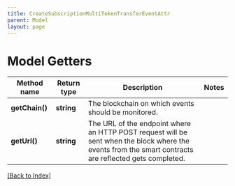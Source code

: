 ```yaml
---
title: CreateSubscriptionMultiTokenTransferEventAttr
parent: Model
layout: page
---
```


# Model Getters

Method name | Return type | Description | Notes
------------ | ------------- | ------------- | -------------
**getChain()** | **string** | The blockchain on which events should be monitored. |
**getUrl()** | **string** | The URL of the endpoint where an HTTP POST request will be sent when the block where the events from the smart contracts are reflected gets completed. |

[[Back to Index]](../index.md)
